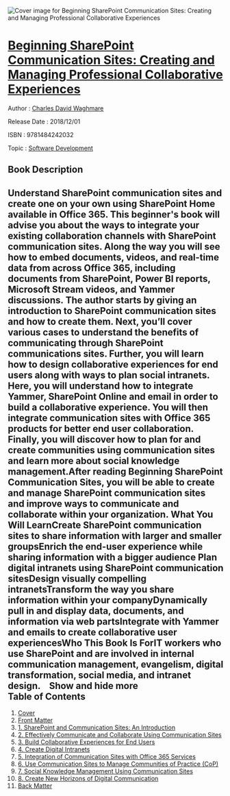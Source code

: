 ![Cover image for Beginning SharePoint Communication Sites: Creating and Managing Professional Collaborative Experiences](https://imgdetail.ebookreading.net/cover/cover/software_development/EB9781484242032.jpg)

[Beginning SharePoint Communication Sites: Creating and Managing Professional Collaborative Experiences](https://ebookreading.net/view/book/Beginning+SharePoint+Communication+Sites%3A+Creating+and+Managing+Professional+Collaborative+Experiences-EB9781484242032_1.html "Beginning SharePoint Communication Sites: Creating and Managing Professional Collaborative Experiences")
====================================================================================================================

Author : [Charles David Waghmare](https://ebookreading.net/search/author/Charles+David+Waghmare)

Release Date : 2018/12/01

ISBN : 9781484242032

Topic : [Software Development](https://ebookreading.net/search/category/software-development)

Book Description
-----------------

 Understand SharePoint communication sites and create one on your own using SharePoint Home available in Office 365. This beginner's book will advise you about the ways to integrate your existing collaboration channels with SharePoint communication sites. Along the way you will see how to embed documents, videos, and real-time data from across Office 365, including documents from SharePoint, Power BI reports, Microsoft Stream videos, and Yammer discussions. The author starts by giving an introduction to SharePoint communication sites and how to create them. Next, you’ll cover various cases to understand the benefits of communicating through SharePoint communications sites. Further, you will learn how to design collaborative experiences for end users along with ways to plan social intranets. Here, you will understand how to integrate Yammer, SharePoint Online and email in order to build a collaborative experience. You will then integrate communication sites with Office 365 products for better end user collaboration. Finally, you will discover how to plan for and create communities using communication sites and learn more about social knowledge management.After reading Beginning SharePoint Communication Sites, you will be able to create and manage SharePoint communication sites and improve ways to communicate and collaborate within your organization. What You Will LearnCreate SharePoint communication sites to share information with larger and smaller groupsEnrich the end-user experience while sharing information with a bigger audience Plan digital intranets using SharePoint communication sitesDesign visually compelling intranetsTransform the way you share information within your companyDynamically pull in and display data, documents, and information via web partsIntegrate with Yammer and emails to create collaborative user experiencesWho This Book Is ForIT workers who use SharePoint and are involved in internal communication management, evangelism, digital transformation, social media, and intranet design.              Show and hide more                
Table of Contents
-----------------

1. [Cover](https://ebookreading.net/view/book/Beginning+SharePoint+Communication+Sites%3A+Creating+and+Managing+Professional+Collaborative+Experiences-EB9781484242032_1.html)
1. [Front Matter](https://ebookreading.net/view/book/Beginning+SharePoint+Communication+Sites%3A+Creating+and+Managing+Professional+Collaborative+Experiences-EB9781484242032_2.html)
1. [1. SharePoint and Communication Sites: An Introduction](https://ebookreading.net/view/book/Beginning+SharePoint+Communication+Sites%3A+Creating+and+Managing+Professional+Collaborative+Experiences-EB9781484242032_3.html)
1. [2. Effectively Communicate and Collaborate Using Communication Sites](https://ebookreading.net/view/book/Beginning+SharePoint+Communication+Sites%3A+Creating+and+Managing+Professional+Collaborative+Experiences-EB9781484242032_4.html)
1. [3. Build Collaborative Experiences for End Users](https://ebookreading.net/view/book/Beginning+SharePoint+Communication+Sites%3A+Creating+and+Managing+Professional+Collaborative+Experiences-EB9781484242032_5.html)
1. [4. Create Digital Intranets](https://ebookreading.net/view/book/Beginning+SharePoint+Communication+Sites%3A+Creating+and+Managing+Professional+Collaborative+Experiences-EB9781484242032_6.html)
1. [5. Integration of Communication Sites with Office 365 Services](https://ebookreading.net/view/book/Beginning+SharePoint+Communication+Sites%3A+Creating+and+Managing+Professional+Collaborative+Experiences-EB9781484242032_7.html)
1. [6. Use Communication Sites to Manage Communities of Practice (CoP)](https://ebookreading.net/view/book/Beginning+SharePoint+Communication+Sites%3A+Creating+and+Managing+Professional+Collaborative+Experiences-EB9781484242032_8.html)
1. [7. Social Knowledge Management Using Communication Sites](https://ebookreading.net/view/book/Beginning+SharePoint+Communication+Sites%3A+Creating+and+Managing+Professional+Collaborative+Experiences-EB9781484242032_9.html)
1. [8. Create New Horizons of Digital Communication](https://ebookreading.net/view/book/Beginning+SharePoint+Communication+Sites%3A+Creating+and+Managing+Professional+Collaborative+Experiences-EB9781484242032_10.html)
1. [Back Matter](https://ebookreading.net/view/book/Beginning+SharePoint+Communication+Sites%3A+Creating+and+Managing+Professional+Collaborative+Experiences-EB9781484242032_11.html)
